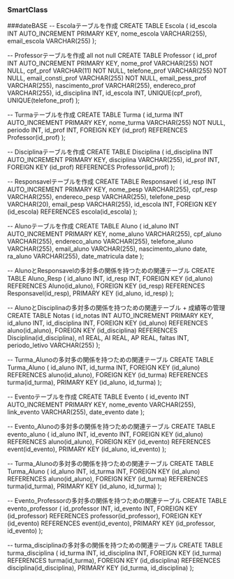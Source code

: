 ### SmartClass
 
###dateBASE
-- Escolaテーブルを作成
CREATE TABLE Escola (
    id_escola INT AUTO_INCREMENT PRIMARY KEY,
    nome_escola VARCHAR(255),
    email_escola VARCHAR(255)
);


-- Professorテーブルを作成 all not null
CREATE TABLE Professor (
    id_prof INT AUTO_INCREMENT PRIMARY KEY,
    nome_prof VARCHAR(255) NOT NULL,
    cpf_prof VARCHAR(11) NOT NULL,
    telefone_prof VARCHAR(255) NOT NULL,
    email_consti_prof VARCHAR(255) NOT NULL,
    email_pess_prof VARCHAR(255),
    nascimento_prof VARCHAR(255),
    endereco_prof VARCHAR(255),
    id_disciplina INT,
    id_escola INT,
    UNIQUE(cpf_prof),
    UNIQUE(telefone_prof)
);

-- Turmaテーブルを作成
CREATE TABLE Turma (
    id_turma INT AUTO_INCREMENT PRIMARY KEY,
    nome_turma VARCHAR(255) NOT NULL,
    periodo INT,
    id_prof INT,
    FOREIGN KEY (id_prof) REFERENCES Professor(id_prof)
);

-- Disciplinaテーブルを作成
CREATE TABLE Disciplina (
    id_disciplina INT AUTO_INCREMENT PRIMARY KEY,
    disciplina VARCHAR(255),
    id_prof INT,
    FOREIGN KEY (id_prof) REFERENCES Professor(id_prof)
);

-- Responsavelテーブルを作成
CREATE TABLE Responsavel (
    id_resp INT AUTO_INCREMENT PRIMARY KEY,
    nome_pesp VARCHAR(255),
    cpf_resp VARCHAR(255),
    endereco_pesp VARCHAR(255),
    telefone_pesp VARCHAR(20),
    email_pesp VARCHAR(255),
    id_escola INT,
    FOREIGN KEY (id_escola) REFERENCES escola(id_escola)
);

-- Alunoテーブルを作成
CREATE TABLE Aluno (
    id_aluno INT AUTO_INCREMENT PRIMARY KEY,
    nome_aluno  VARCHAR(255),
    cpf_aluno VARCHAR(255),
    endereco_aluno  VARCHAR(255),
    telefone_aluno  VARCHAR(255),
    email_aluno  VARCHAR(255),
    nascimento_aluno  date, 
    ra_aluno  VARCHAR(255), 
    date_matricula date
);

-- AlunoとResponsavelの多対多の関係を持つための関連テーブル
CREATE TABLE Aluno_Resp (
    id_aluno INT,
    id_resp INT,
    FOREIGN KEY (id_aluno) REFERENCES Aluno(id_aluno),
    FOREIGN KEY (id_resp) REFERENCES Responsavel(id_resp),
    PRIMARY KEY (id_aluno, id_resp)
);

-- AlunoとDisciplinaの多対多の関係を持つための関連テーブル + 成績等の管理
CREATE TABLE Notas (
    id_notas INT AUTO_INCREMENT PRIMARY KEY,
    id_aluno INT,
    id_disciplina INT,
    FOREIGN KEY (id_aluno) REFERENCES aluno(id_aluno),
    FOREIGN KEY (id_disciplina) REFERENCES Disciplina(id_disciplina),
    n1 REAL,
    AI REAL,
    AP REAL,
    faltas INT,
    periodo_letivo  VARCHAR(255)
);

-- Turma_Alunoの多対多の関係を持つための関連テーブル
CREATE TABLE Turma_Aluno (
    id_aluno INT,
    id_turma INT,
    FOREIGN KEY (id_aluno) REFERENCES aluno(id_aluno),
    FOREIGN KEY (id_turma) REFERENCES turma(id_turma),
    PRIMARY KEY (id_aluno, id_turma)
);

-- Eventoテーブルを作成
CREATE TABLE Evento (
    id_evento INT AUTO_INCREMENT PRIMARY KEY,
    nome_evento  VARCHAR(255),
    link_evento VARCHAR(255),
    date_evento date
);

-- Evento_Alunoの多対多の関係を持つための関連テーブル
CREATE TABLE evento_aluno (
    id_aluno INT,
    id_evento INT,
    FOREIGN KEY (id_aluno) REFERENCES aluno(id_aluno),
    FOREIGN KEY (id_evento) REFERENCES event(id_evento),
    PRIMARY KEY (id_aluno, id_evento)
);

-- Turma_Alunoの多対多の関係を持つための関連テーブル
CREATE TABLE Turma_Aluno (
    id_aluno INT,
    id_turma INT,
    FOREIGN KEY (id_aluno) REFERENCES aluno(id_aluno),
    FOREIGN KEY (id_turma) REFERENCES turma(id_turma),
    PRIMARY KEY (id_aluno, id_turma)
);

-- Evento_Professorの多対多の関係を持つための関連テーブル
CREATE TABLE evento_professor (
    id_professor INT,
    id_evento INT,
    FOREIGN KEY (id_professor) REFERENCES professor(id_professor),
    FOREIGN KEY (id_evento) REFERENCES event(id_evento),
    PRIMARY KEY (id_professor, id_evento)
);

-- turma_disciplinaの多対多の関係を持つための関連テーブル
CREATE TABLE turma_disciplina (
    id_turma INT,
    id_disciplina INT,
    FOREIGN KEY (id_turma) REFERENCES turma(id_turma),
    FOREIGN KEY (id_disciplina) REFERENCES disciplina(id_disciplina),
    PRIMARY KEY (id_turma, id_disciplina)
);